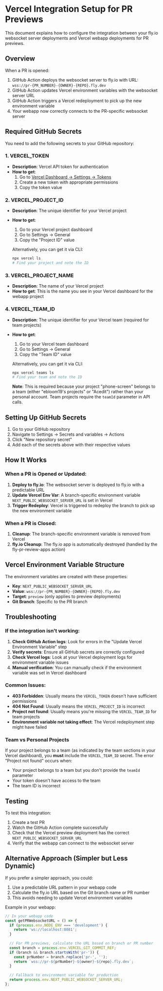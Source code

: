 # Vercel Integration Setup for PR Previews

This document explains how to configure the integration between your fly.io websocket server deployments and Vercel webapp deployments for PR previews.

## Overview

When a PR is opened:
1. GitHub Action deploys the websocket server to fly.io with URL: `wss://pr-{PR_NUMBER}-{OWNER}-{REPO}.fly.dev`
2. GitHub Action updates Vercel environment variables with the websocket server URL
3. GitHub Action triggers a Vercel redeployment to pick up the new environment variable
4. Your webapp now correctly connects to the PR-specific websocket server

## Required GitHub Secrets

You need to add the following secrets to your GitHub repository:

### 1. VERCEL_TOKEN
- **Description**: Vercel API token for authentication
- **How to get**: 
  1. Go to [Vercel Dashboard → Settings → Tokens](https://vercel.com/account/tokens)
  2. Create a new token with appropriate permissions
  3. Copy the token value

### 2. VERCEL_PROJECT_ID
- **Description**: The unique identifier for your Vercel project
- **How to get**:
  1. Go to your Vercel project dashboard
  2. Go to Settings → General
  3. Copy the "Project ID" value
  
  Alternatively, you can get it via CLI:
  ```bash
  npx vercel ls
  # Find your project and note the ID
  ```

### 3. VERCEL_PROJECT_NAME
- **Description**: The name of your Vercel project
- **How to get**: This is the name you see in your Vercel dashboard for the webapp project

### 4. VERCEL_TEAM_ID
- **Description**: The unique identifier for your Vercel team (required for team projects)
- **How to get**:
  1. Go to your Vercel team dashboard
  2. Go to Settings → General
  3. Copy the "Team ID" value
  
  Alternatively, you can get it via CLI:
  ```bash
  npx vercel teams ls
  # Find your team and note the ID
  ```
  
  **Note**: This is required because your project "phone-screen" belongs to a team (either "ebloom19's projects" or "Acedit") rather than your personal account. Team projects require the `teamId` parameter in API calls.

## Setting Up GitHub Secrets

1. Go to your GitHub repository
2. Navigate to Settings → Secrets and variables → Actions
3. Click "New repository secret"
4. Add each of the secrets above with their respective values

## How It Works

### When a PR is Opened or Updated:
1. **Deploy to fly.io**: The websocket server is deployed to fly.io with a predictable URL
2. **Update Vercel Env Var**: A branch-specific environment variable `NEXT_PUBLIC_WEBSOCKET_SERVER_URL` is set in Vercel
3. **Trigger Redeploy**: Vercel is triggered to redeploy the branch to pick up the new environment variable

### When a PR is Closed:
1. **Cleanup**: The branch-specific environment variable is removed from Vercel
2. **fly.io Cleanup**: The fly.io app is automatically destroyed (handled by the fly-pr-review-apps action)

## Vercel Environment Variable Structure

The environment variables are created with these properties:
- **Key**: `NEXT_PUBLIC_WEBSOCKET_SERVER_URL`
- **Value**: `wss://pr-{PR_NUMBER}-{OWNER}-{REPO}.fly.dev`
- **Target**: `preview` (only applies to preview deployments)
- **Git Branch**: Specific to the PR branch

## Troubleshooting

### If the integration isn't working:

1. **Check GitHub Action logs**: Look for errors in the "Update Vercel Environment Variable" step
2. **Verify secrets**: Ensure all GitHub secrets are correctly configured
3. **Check Vercel logs**: Look at your Vercel deployment logs for environment variable issues
4. **Manual verification**: You can manually check if the environment variable was set in Vercel dashboard

### Common Issues:

- **403 Forbidden**: Usually means the `VERCEL_TOKEN` doesn't have sufficient permissions
- **404 Not Found**: Usually means the `VERCEL_PROJECT_ID` is incorrect
- **Project not found**: Usually means you're missing the `VERCEL_TEAM_ID` for team projects
- **Environment variable not taking effect**: The Vercel redeployment step might have failed

### Team vs Personal Projects

If your project belongs to a team (as indicated by the team sections in your Vercel dashboard), you **must** include the `VERCEL_TEAM_ID` secret. The error "Project not found" occurs when:
- Your project belongs to a team but you don't provide the `teamId` parameter
- Your token doesn't have access to the team
- The team ID is incorrect

## Testing

To test this integration:
1. Create a test PR
2. Watch the GitHub Action complete successfully
3. Check that the Vercel preview deployment has the correct `NEXT_PUBLIC_WEBSOCKET_SERVER_URL`
4. Verify that the webapp can connect to the websocket server

## Alternative Approach (Simpler but Less Dynamic)

If you prefer a simpler approach, you could:
1. Use a predictable URL pattern in your webapp code
2. Calculate the fly.io URL based on the Git branch name or PR number
3. This avoids needing to update Vercel environment variables

Example in your webapp:
```typescript
// In your webapp code
const getPRWebsocketURL = () => {
  if (process.env.NODE_ENV === 'development') {
    return 'ws://localhost:8081';
  }
  
  // For PR previews, calculate the URL based on branch or PR number
  const branch = process.env.VERCEL_GIT_COMMIT_REF;
  if (branch && branch.startsWith('pr-')) {
    const prNumber = branch.replace('pr-', '');
    return `wss://pr-${prNumber}-${owner}-${repo}.fly.dev`;
  }
  
  // Fallback to environment variable for production
  return process.env.NEXT_PUBLIC_WEBSOCKET_SERVER_URL;
};
``` 